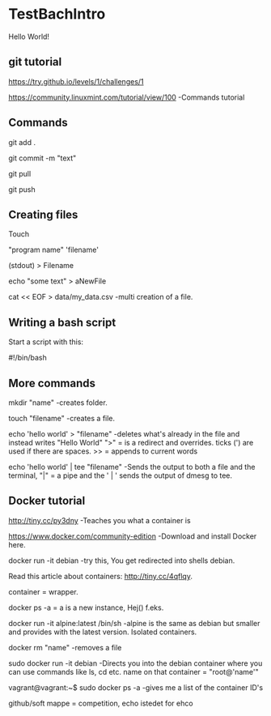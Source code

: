 # TestBachIntro

Hello World!

## git tutorial
https://try.github.io/levels/1/challenges/1

https://community.linuxmint.com/tutorial/view/100  -Commands tutorial


## Commands
git add .

git commit -m "text"

git pull

git push


## Creating files

Touch <name>

"program name" 'filename'

(stdout) > Filename

echo "some text" > aNewFile

cat << EOF > data/my_data.csv  -multi creation of a file.

## Writing a bash script

Start a script with this:

#!/bin/bash


## More commands

mkdir "name"  -creates folder.

touch "filename"  -creates a file.

echo 'hello world' > "filename"  -deletes what's already in the file and instead writes "Hello World" ">" = is a redirect and overrides.  ticks (') are used if there are spaces.  >> = appends to current words

echo 'hello world' | tee "filename"  -Sends the output to both a file and the terminal, "|" = a pipe and the ' | ' sends the output of dmesg to tee.


## Docker tutorial

http://tiny.cc/py3dny  -Teaches you what a container is

https://www.docker.com/community-edition  -Download and install Docker here.

docker run -it debian  -try this, You get redirected into shells debian.

Read this article about containers: http://tiny.cc/4qflqy.

container = wrapper.

docker ps -a = a is a new instance, Hej() f.eks.

docker run -it alpine:latest /bin/sh  -alpine is the same as debian but smaller and provides with the latest version. Isolated containers.

docker rm "name"  -removes a file

sudo docker run -it debian  -Directs you into the debian container where 
you can use commands like ls, cd etc. name on that container = 
"root@'name'"

vagrant@vagrant:~$ sudo docker ps -a  -gives me a list of the container 
ID's

github/soft mappe = competition, echo istedet for ehco
